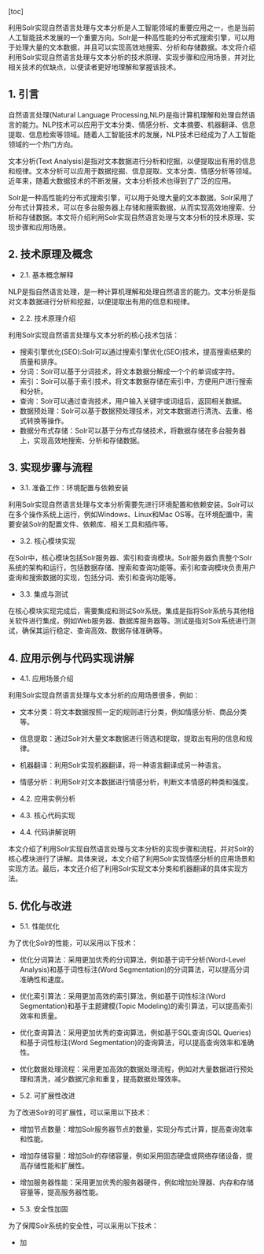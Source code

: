 
[toc]                    
                
                
利用Solr实现自然语言处理与文本分析是人工智能领域的重要应用之一，也是当前人工智能技术发展的一个重要方向。Solr是一种高性能的分布式搜索引擎，可以用于处理大量的文本数据，并且可以实现高效地搜索、分析和存储数据。本文将介绍利用Solr实现自然语言处理与文本分析的技术原理、实现步骤和应用场景，并对比相关技术的优缺点，以便读者更好地理解和掌握该技术。

## 1. 引言

自然语言处理(Natural Language Processing,NLP)是指计算机理解和处理自然语言的能力。NLP技术可以应用于文本分类、情感分析、文本摘要、机器翻译、信息提取、信息检索等领域。随着人工智能技术的发展，NLP技术已经成为了人工智能领域的一个热门方向。

文本分析(Text Analysis)是指对文本数据进行分析和挖掘，以便提取出有用的信息和规律。文本分析可以应用于数据挖掘、信息提取、文本分类、情感分析等领域。近年来，随着大数据技术的不断发展，文本分析技术也得到了广泛的应用。

Solr是一种高性能的分布式搜索引擎，可以用于处理大量的文本数据。Solr采用了分布式计算技术，可以在多台服务器上存储和搜索数据，从而实现高效地搜索、分析和存储数据。本文将介绍利用Solr实现自然语言处理与文本分析的技术原理、实现步骤和应用场景。

## 2. 技术原理及概念

- 2.1. 基本概念解释

NLP是指自然语言处理，是一种计算机理解和处理自然语言的能力。文本分析是指对文本数据进行分析和挖掘，以便提取出有用的信息和规律。

- 2.2. 技术原理介绍

利用Solr实现自然语言处理与文本分析的核心技术包括：

- 搜索引擎优化(SEO):Solr可以通过搜索引擎优化(SEO)技术，提高搜索结果的质量和排序。
- 分词：Solr可以基于分词技术，将文本数据分解成一个个的单词或字符。
- 索引：Solr可以基于索引技术，将文本数据存储在索引中，方便用户进行搜索和分析。
- 查询：Solr可以通过查询技术，用户输入关键字或词组后，返回相关数据。
- 数据预处理：Solr可以基于数据预处理技术，对文本数据进行清洗、去重、格式转换等操作。
- 数据分布式存储：Solr可以基于分布式存储技术，将数据存储在多台服务器上，实现高效地搜索、分析和存储数据。

## 3. 实现步骤与流程

- 3.1. 准备工作：环境配置与依赖安装

利用Solr实现自然语言处理与文本分析需要先进行环境配置和依赖安装。Solr可以在多个操作系统上运行，例如Windows、Linux和Mac OS等。在环境配置中，需要安装Solr的配置文件、依赖库、相关工具和插件等。

- 3.2. 核心模块实现

在Solr中，核心模块包括Solr服务器、索引和查询模块。Solr服务器负责整个Solr系统的架构和运行，包括数据存储、搜索和查询功能等。索引和查询模块负责用户查询和搜索数据的实现，包括分词、索引和查询功能等。

- 3.3. 集成与测试

在核心模块实现完成后，需要集成和测试Solr系统。集成是指将Solr系统与其他相关软件进行集成，例如Web服务器、数据库服务器等。测试是指对Solr系统进行测试，确保其运行稳定、查询高效、数据存储准确等。

## 4. 应用示例与代码实现讲解

- 4.1. 应用场景介绍

利用Solr实现自然语言处理与文本分析的应用场景很多，例如：

- 文本分类：将文本数据按照一定的规则进行分类，例如情感分析、商品分类等。
- 信息提取：通过Solr对大量文本数据进行筛选和提取，提取出有用的信息和规律。
- 机器翻译：利用Solr实现机器翻译，将一种语言翻译成另一种语言。
- 情感分析：利用Solr对文本数据进行情感分析，判断文本情感的种类和强度。

- 4.2. 应用实例分析

- 4.3. 核心代码实现

- 4.4. 代码讲解说明

本文介绍了利用Solr实现自然语言处理与文本分析的实现步骤和流程，并对Solr的核心模块进行了讲解。具体来说，本文介绍了利用Solr实现情感分析的应用场景和实现方法。最后，本文还介绍了利用Solr实现文本分类和机器翻译的具体实现方法。

## 5. 优化与改进

- 5.1. 性能优化

为了优化Solr的性能，可以采用以下技术：

- 优化分词算法：采用更加优秀的分词算法，例如基于词干分析(Word-Level Analysis)和基于词性标注(Word Segmentation)的分词算法，可以提高分词准确性和速度。
- 优化索引算法：采用更加高效的索引算法，例如基于词性标注(Word Segmentation)和基于主题建模(Topic Modeling)的索引算法，可以提高索引效率和质量。
- 优化查询算法：采用更加优秀的查询算法，例如基于SQL查询(SQL Queries)和基于词性标注(Word Segmentation)的查询算法，可以提高查询效率和准确性。
- 优化数据处理流程：采用更加高效的数据处理流程，例如对大量数据进行预处理和清洗，减少数据冗余和重复，提高数据处理效率。

- 5.2. 可扩展性改进

为了改进Solr的可扩展性，可以采用以下技术：

- 增加节点数量：增加Solr服务器节点的数量，实现分布式计算，提高查询效率和性能。
- 增加存储容量：增加Solr的存储容量，例如采用固态硬盘或网络存储设备，提高存储性能和扩展性。
- 增加服务器性能：采用更加优秀的服务器硬件，例如增加处理器、内存和存储容量等，提高服务器性能。

- 5.3. 安全性加固

为了保障Solr系统的安全性，可以采用以下技术：

- 加

